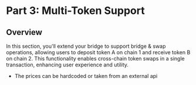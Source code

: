 # Part 3: Multi-Token Support

## Overview

In this section, you'll extend your bridge to support bridge & swap operations, allowing users to deposit token A on chain 1 and receive token B on chain 2. This functionality enables cross-chain token swaps in a single transaction, enhancing user experience and utility.


- The prices can be hardcoded or taken from an external api
